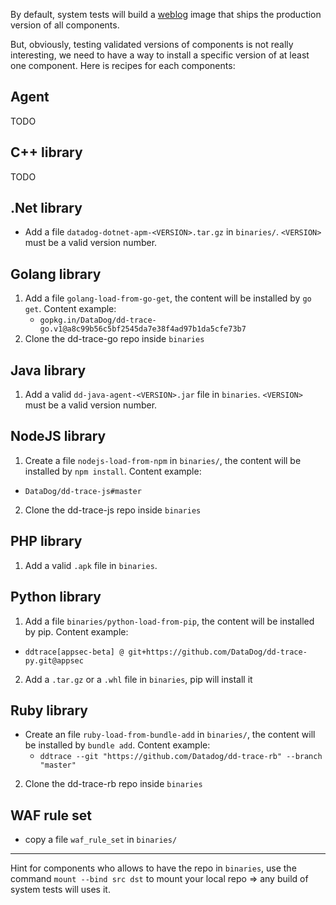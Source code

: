 By default, system tests will build a [weblog](../edit/weblog.md) image that ships the production version of all components.

But, obviously, testing validated versions of components is not really interesting, we need to have a way to install a specific version of at least one component. Here is recipes for each components:


## Agent

TODO

## C++ library

TODO

## .Net library

* Add a file `datadog-dotnet-apm-<VERSION>.tar.gz` in `binaries/`. `<VERSION>` must be a valid version number.

## Golang library

1. Add a file `golang-load-from-go-get`, the content will be installed by `go get`. Content example:
    * `gopkg.in/DataDog/dd-trace-go.v1@a8c99b56c5bf2545da7e38f4ad97b1da5cfe73b7`
2. Clone the dd-trace-go repo inside `binaries`

## Java library

1. Add a valid `dd-java-agent-<VERSION>.jar` file in `binaries`. `<VERSION>` must be a valid version number.

## NodeJS library

1. Create a file `nodejs-load-from-npm` in `binaries/`, the content will be installed by `npm install`. Content example:
  * `DataDog/dd-trace-js#master`
2. Clone the dd-trace-js repo inside `binaries`

## PHP library

1. Add a valid `.apk` file in `binaries`.

## Python library

1. Add a file `binaries/python-load-from-pip`, the content will be installed by pip. Content example:
  * `ddtrace[appsec-beta] @ git+https://github.com/DataDog/dd-trace-py.git@appsec`
2. Add a `.tar.gz` or a `.whl` file in `binaries`, pip will install it

## Ruby library

* Create an file `ruby-load-from-bundle-add` in `binaries/`, the content will be installed by `bundle add`. Content example:
  * `ddtrace --git "https://github.com/Datadog/dd-trace-rb" --branch "master"`
2. Clone the dd-trace-rb repo inside `binaries`

## WAF rule set

* copy a file `waf_rule_set` in `binaries/`
----

Hint for components who allows to have the repo in `binaries`, use the command `mount --bind src dst` to mount your local repo => any build of system tests will uses it.